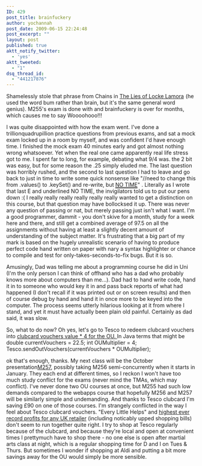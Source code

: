 ```yaml
---
ID: 429
post_title: brainfuckery
author: yochannah
post_date: 2009-06-15 22:24:48
post_excerpt: ""
layout: post
published: true
aktt_notify_twitter:
  - 'yes'
aktt_tweeted:
  - "1"
dsq_thread_id:
  - "441217876"
---
```

Shamelessly stole that phrase from Chains in <a href="http://www.amazon.co.uk/gp/product/0575076941?ie=UTF8&tag=cat09-21&linkCode=as2&camp=1634&creative=19450&creativeASIN=0575076941">The Lies of Locke Lamora</a><img src="http://www.assoc-amazon.co.uk/e/ir?t=cat09-21&l=as2&o=2&a=0575076941" width="1" height="1" border="0" alt="" style="border:none !important; margin:0px !important;" /> (he used the word bum rather than brain, but it's the same general word genius). M255's exam is done with and brainfuckery is over for months, which causes me to say Woooohooo!!! 

I was quite disappointed with how the exam went. I've done a trillionquadrupillion practice questions from previous exams, and sat a mock exam locked up in a room by myself, and was confident I'd have enough time. I finished the mock exam 40 minutes early and got almost nothing wrong whatsoever. Yet when the real one came apparently real life stress got to me. I spent far to long, for example, debating what 9/4 was. the 2 bit was easy, but for some reason the .25 simply eluded me. The last question was horribly rushed, and the second to last question I had to leave and go back to just in time to write some quick nonsense like "//need to change this from .values() to .keySet() and re-write, but <span style="text-decoration:underline;border-bottom:1px solid #000;">NO TIME</span>" . Literally as I wrote that last E and underlined NO TIME, the invigilators told us to put our pens down :( I really really really really really really wanted to get a distinction on this course, but that question may have bollocksed it up. There was never any question of passing or nat, but merely passing just isn't what I want. I'm a good programmer, dammit - you don't skive for a month, study for a week here and there, and still get a combined average of 97.5 on all the assignments without having at least a slightly decent amount of understanding of the subject matter. It's frustrating that a big part of my mark is based on the hugely unrealistic scenario of having to produce perfect code hand written on paper with nary a syntax highlighter or chance to compile and test for only-takes-seconds-to-fix bugs. But it is so. 

Amusingly, Dad was telling me about a programming course he did in Uni (I'm the only person I can think of offhand who has a dad who probably knows more about computers than me...). Dad had to hand write code, hand it in to someone who would key it in and pass back reports of what had happened (I don't recall if it was printed out or on screen results) and then of course debug by hand and hand it in once more to be keyed into the computer. The process seems utterly hilarious looking at it from where I stand, and yet it must have actually been plain old painful. Certainly as dad said, it was slow. 

So, what to do now? Oh yes, let's go to Tesco to redeem clubcard vouchers into <a href="http://www.tesco.com/clubcard/deals/browse.aspx?N=4294966209+4294966286">clubcard vouchers value * 4 for the OU. </a> In Java terms that might be
double currentVouchers = 22.5;
int OUMultiplier = 4;
Tesco.sendOutVouchers(currentVouchers * OUMultiplier);

ok that's enough, thanks. My next class will be the October presentation<a href="http://www3.open.ac.uk/courses/bin/p12.dll?C01M257">M257</a>, possibly taking M256 semi-concurrently when it starts in January. They each end at different times, so I reckon I won't have too much study conflict for the exams (never mind the TMAs, which may conflict). I've never done two OU courses at once, but M255 had such low demands compared to the webapps course that hopefully M256 and M257 will be similarly simple and undemanding. And thanks to Tesco clubcard I'm saving £90 on one of those courses. I'm strangely conflicted in the way I feel about Tesco clubcard vouchers. "Every Little Helps" and <a href="http://news.bbc.co.uk/1/hi/business/8009513.stm">highest ever record profits for any UK retailer</a> (including noticably upped shopping bills) don't seem to run together quite right. I try to shop at Tesco regularly because of the clubcard, and because they're local and open at convenient times I prettymuch have to shop there - no one else is open after martial arts class at night, which is a regular shopping time for D and I on Tues & Thurs. But sometimes I wonder if shopping at Aldi and putting a bit more savings away for the OU would simply be more sensible.